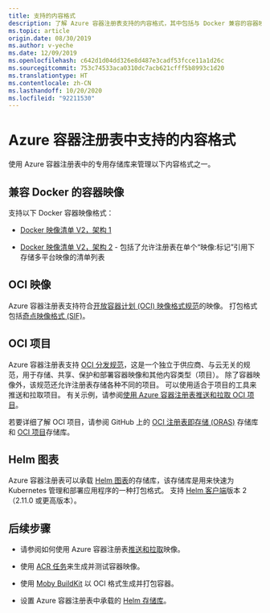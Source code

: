 ```yaml
---
title: 支持的内容格式
description: 了解 Azure 容器注册表支持的内容格式，其中包括与 Docker 兼容的容器映像、Helm 图表、OCI 映像和 OCI 项目。
ms.topic: article
origin.date: 08/30/2019
ms.author: v-yeche
ms.date: 12/09/2019
ms.openlocfilehash: c642d1d04dd326e8d487e3cadf53fcce11a1d26c
ms.sourcegitcommit: 753c74533aca0310dc7acb621cfff5b8993c1d20
ms.translationtype: HT
ms.contentlocale: zh-CN
ms.lasthandoff: 10/20/2020
ms.locfileid: "92211530"
---
```

# <a name="content-formats-supported-in-azure-container-registry"></a>Azure 容器注册表中支持的内容格式

使用 Azure 容器注册表中的专用存储库来管理以下内容格式之一。 

## <a name="docker-compatible-container-images"></a>兼容 Docker 的容器映像

支持以下 Docker 容器映像格式：

* [Docker 映像清单 V2，架构 1](https://docs.docker.com/registry/spec/manifest-v2-1/)

* [Docker 映像清单 V2，架构 2](https://docs.docker.com/registry/spec/manifest-v2-2/) - 包括了允许注册表在单个“映像:标记”引用下存储多平台映像的清单列表

## <a name="oci-images"></a>OCI 映像

Azure 容器注册表支持符合[开放容器计划 (OCI) 映像格式规范](https://github.com/opencontainers/image-spec/blob/master/spec.md)的映像。 打包格式包括[奇点映像格式 (SIF)](https://github.com/sylabs/sif)。

## <a name="oci-artifacts"></a>OCI 项目

Azure 容器注册表支持 [OCI 分发规范](https://github.com/opencontainers/distribution-spec)，这是一个独立于供应商、与云无关的规范，用于存储、共享、保护和部署容器映像和其他内容类型（项目）。 除了容器映像外，该规范还允许注册表存储各种不同的项目。 可以使用适合于项目的工具来推送和拉取项目。 有关示例，请参阅[使用 Azure 容器注册表推送和拉取 OCI 项目](container-registry-oci-artifacts.md)。

若要详细了解 OCI 项目，请参阅 GitHub 上的 [OCI 注册表即存储 (ORAS)](https://github.com/deislabs/oras) 存储库和 [OCI 项目](https://github.com/opencontainers/artifacts)存储库。

## <a name="helm-charts"></a>Helm 图表

Azure 容器注册表可以承载 [Helm 图表](https://helm.sh/)的存储库，该存储库是用来快速为 Kubernetes 管理和部署应用程序的一种打包格式。 支持 [Helm 客户端](https://docs.helm.sh/using_helm/#installing-helm)版本 2（2.11.0 或更高版本）。

## <a name="next-steps"></a>后续步骤

* 请参阅如何使用 Azure 容器注册表[推送和拉取](container-registry-get-started-docker-cli.md)映像。

* 使用 [ACR 任务](container-registry-tasks-overview.md)来生成并测试容器映像。 

* 使用 [Moby BuildKit](https://github.com/moby/buildkit) 以 OCI 格式生成并打包容器。

* 设置 Azure 容器注册表中承载的 [Helm 存储库](container-registry-helm-repos.md)。

<!--Update_Description: wording update-->